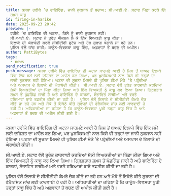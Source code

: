 ```yaml
---
title: ਕਸਬਾ ਹਰੀਕੇ ‘ਚ ਫਾਇਰਿੰਗ, ਜਾਨੀ ਨੁਕਸਾਨ ਤੋਂ ਬਚਾਅ; ਸੀ.ਆਈ.ਏ. ਸਟਾਫ ਪਿੱਛਾ ਕਰਕੇ ਇੱਕ
  ਸ਼ਖ਼ਸ ਕਾਬੂ
id: firing-in-harike
date: 2025-09-23 20:42
preview: |-
  ਹਰੀਕੇ ‘ਚ ਫਾਇਰਿੰਗ ਦੀ ਘਟਨਾ, ਕਿਸੇ ਨੂੰ ਜਾਨੀ ਨੁਕਸਾਨ ਨਹੀਂ।
  ਸੀ.ਆਈ.ਏ. ਸਟਾਫ ਨੇ ਤੁਰੰਤ ਐਕਸ਼ਨ ਲੈ ਕੇ ਇੱਕ ਵਿਅਕਤੀ ਕਾਬੂ ਕੀਤਾ।
  ਇਲਾਕੇ ਦੀ ਘੇਰਾਬੰਦੀ ਕਰਕੇ ਸੀਸੀਟੀਵੀ ਫੁਟੇਜ ਅਤੇ ਹੋਰ ਸੁਰਾਗ ਖੰਗਾਲੇ ਜਾ ਰਹੇ ਹਨ।
  ਪੁਲਿਸ ਵੱਲੋਂ ਜਾਂਚ ਜਾਰੀ; ਕਾਨੂੰਨ-ਵਿਵਸਥਾ ਕਾਬੂ ਵਿੱਚ, ਅਫ਼ਵਾਹਾਂ ਤੋਂ ਬਚਣ ਦੀ ਅਪੀਲ।
author: PattiBytes
tags:
  - news
send_notification: true
push_message: ਕਸਬਾ ਹਰੀਕੇ ਵਿੱਚ ਫਾਇਰਿੰਗ ਦੀ ਘਟਨਾ ਸਾਹਮਣੇ ਆਈ ਹੈ ਜਿਸ ਤੋਂ ਬਾਅਦ ਇਲਾਕੇ
  ਵਿੱਚ ਇੱਕ ਸਮੇਂ ਲਈ ਦਹਿਸ਼ਤ ਦਾ ਮਾਹੌਲ ਬਣ ਗਿਆ, ਪਰ ਖੁਸ਼ਕਿਸਮਤੀ ਨਾਲ ਕਿਸੇ ਵੀ ਤਰ੍ਹਾਂ ਦਾ
  ਜਾਨੀ ਨੁਕਸਾਨ ਨਹੀਂ ਹੋਇਆ। ਘਟਨਾ ਦੀ ਸੂਚਨਾ ਮਿਲਦੇ ਹੀ ਪੁਲਿਸ ਟੀਮਾਂ ਮੌਕੇ ‘ਤੇ ਪਹੁੰਚੀਆਂ
  ਅਤੇ ਅਸਪਾਸ ਦੇ ਇਲਾਕੇ ਦੀ ਘੇਰਾਬੰਦੀ ਕੀਤੀ।  ਸੀ.ਆਈ.ਏ. ਸਟਾਫ ਵੱਲੋਂ ਤੁਰੰਤ ਕਾਰਵਾਈ ਕਰਦਿਆਂ
  ਸ਼ੱਕੀ ਵਿਅਕਤੀਆਂ ਦਾ ਪਿੱਛਾ ਕੀਤਾ ਗਿਆ ਅਤੇ ਇੱਕ ਵਿਅਕਤੀ ਨੂੰ ਕਾਬੂ ਕਰ ਲਿਆ ਗਿਆ। ਗ੍ਰਿਫ਼ਤਾਰ
  ਸ਼ਖ਼ਸ ਤੋਂ ਪੁੱਛਗਿੱਛ ਜਾਰੀ ਹੈ ਅਤੇ ਫਾਇਰਿੰਗ ਦੇ ਕਾਰਨਾਂ, ਸੰਭਾਵਿਤ ਸਾਥੀਆਂ ਅਤੇ ਵਰਤੇ
  ਹਥਿਆਰਾਂ ਬਾਰੇ ਤਫ਼ਤੀਸ਼ ਕੀਤੀ ਜਾ ਰਹੀ ਹੈ।  ਪੁਲਿਸ ਵੱਲੋਂ ਇਲਾਕੇ ਦੇ ਸੀਸੀਟੀਵੀ ਕੈਮਰੇ ਚੈਕ
  ਕੀਤੇ ਜਾ ਰਹੇ ਹਨ ਅਤੇ ਮੌਕੇ ਤੋਂ ਇਕੱਠੇ ਕੀਤੇ ਸੁਰਾਗਾਂ ਦੀ ਫੋਰੈਨਸਿਕ ਜਾਂਚ ਲਈ ਕਾਰਵਾਈ ਹੋ
  ਰਹੀ ਹੈ। ਅਧਿਕਾਰੀਆਂ ਦਾ ਕਹਿਣਾ ਹੈ ਕਿ ਕਾਨੂੰਨ-ਵਿਵਸਥਾ ਪੂਰੀ ਤਰ੍ਹਾਂ ਕਾਬੂ ਵਿੱਚ ਹੈ ਅਤੇ
  ਅਫ਼ਵਾਹਾਂ ਤੋਂ ਬਚਣ ਦੀ ਅਪੀਲ ਕੀਤੀ ਗਈ ਹੈ।
---
```

ਕਸਬਾ ਹਰੀਕੇ ਵਿੱਚ ਫਾਇਰਿੰਗ ਦੀ ਘਟਨਾ ਸਾਹਮਣੇ ਆਈ ਹੈ ਜਿਸ ਤੋਂ ਬਾਅਦ ਇਲਾਕੇ ਵਿੱਚ ਇੱਕ ਸਮੇਂ ਲਈ ਦਹਿਸ਼ਤ ਦਾ ਮਾਹੌਲ ਬਣ ਗਿਆ, ਪਰ ਖੁਸ਼ਕਿਸਮਤੀ ਨਾਲ ਕਿਸੇ ਵੀ ਤਰ੍ਹਾਂ ਦਾ ਜਾਨੀ ਨੁਕਸਾਨ ਨਹੀਂ ਹੋਇਆ। ਘਟਨਾ ਦੀ ਸੂਚਨਾ ਮਿਲਦੇ ਹੀ ਪੁਲਿਸ ਟੀਮਾਂ ਮੌਕੇ ‘ਤੇ ਪਹੁੰਚੀਆਂ ਅਤੇ ਅਸਪਾਸ ਦੇ ਇਲਾਕੇ ਦੀ ਘੇਰਾਬੰਦੀ ਕੀਤੀ।

ਸੀ.ਆਈ.ਏ. ਸਟਾਫ ਵੱਲੋਂ ਤੁਰੰਤ ਕਾਰਵਾਈ ਕਰਦਿਆਂ ਸ਼ੱਕੀ ਵਿਅਕਤੀਆਂ ਦਾ ਪਿੱਛਾ ਕੀਤਾ ਗਿਆ ਅਤੇ ਇੱਕ ਵਿਅਕਤੀ ਨੂੰ ਕਾਬੂ ਕਰ ਲਿਆ ਗਿਆ। ਗ੍ਰਿਫ਼ਤਾਰ ਸ਼ਖ਼ਸ ਤੋਂ ਪੁੱਛਗਿੱਛ ਜਾਰੀ ਹੈ ਅਤੇ ਫਾਇਰਿੰਗ ਦੇ ਕਾਰਨਾਂ, ਸੰਭਾਵਿਤ ਸਾਥੀਆਂ ਅਤੇ ਵਰਤੇ ਹਥਿਆਰਾਂ ਬਾਰੇ ਤਫ਼ਤੀਸ਼ ਕੀਤੀ ਜਾ ਰਹੀ ਹੈ।

ਪੁਲਿਸ ਵੱਲੋਂ ਇਲਾਕੇ ਦੇ ਸੀਸੀਟੀਵੀ ਕੈਮਰੇ ਚੈਕ ਕੀਤੇ ਜਾ ਰਹੇ ਹਨ ਅਤੇ ਮੌਕੇ ਤੋਂ ਇਕੱਠੇ ਕੀਤੇ ਸੁਰਾਗਾਂ ਦੀ ਫੋਰੈਨਸਿਕ ਜਾਂਚ ਲਈ ਕਾਰਵਾਈ ਹੋ ਰਹੀ ਹੈ। ਅਧਿਕਾਰੀਆਂ ਦਾ ਕਹਿਣਾ ਹੈ ਕਿ ਕਾਨੂੰਨ-ਵਿਵਸਥਾ ਪੂਰੀ ਤਰ੍ਹਾਂ ਕਾਬੂ ਵਿੱਚ ਹੈ ਅਤੇ ਅਫ਼ਵਾਹਾਂ ਤੋਂ ਬਚਣ ਦੀ ਅਪੀਲ ਕੀਤੀ ਗਈ ਹੈ।